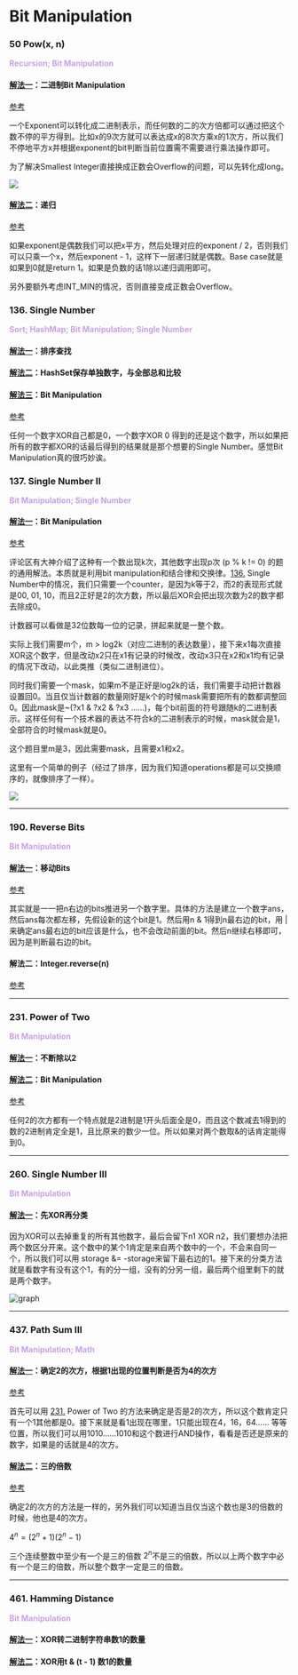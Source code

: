 # Bit Manipulation

### 50 Pow(x, n)
**<font color=#C8A1E6> Recursion; Bit Manipulation</font>**

#### [解法一](50-Pow(x,n)/50-Pow(x,n).java)：二进制Bit Manipulation

[参考](https://leetcode.com/problems/powx-n/discuss/739113/2-Solution-or-Iterative-with-bitwise-operator-or-Recursive)

一个Exponent可以转化成二进制表示，而任何数的二的次方倍都可以通过把这个数不停的平方得到。比如x的9次方就可以表达成x的8次方乘x的1次方，所以我们不停地平方x并根据exponent的bit判断当前位置需不需要进行乘法操作即可。

为了解决Smallest Integer直接换成正数会Overflow的问题，可以先转化成long。

![](https://raw.githubusercontent.com/YuqiZ2020/PicBed/master/img/20200718222237.png)

#### [解法二](50-Pow(x,n)/50-Pow(x,n)-Recursive.cpp)：递归

[参考](https://leetcode.com/problems/powx-n/discuss/739113/2-Solution-or-Iterative-with-bitwise-operator-or-Recursive)

如果exponent是偶数我们可以把x平方，然后处理对应的exponent / 2，否则我们可以只乘一个x，然后exponent - 1，这样下一层递归就是偶数。Base case就是如果到0就是return 1。如果是负数的话1除以递归调用即可。

另外要额外考虑INT_MIN的情况，否则直接变成正数会Overflow。

### 136. Single Number
**<font color=#C8A1E6> Sort; HashMap; Bit Manipulation; Single Number</font>**

#### [解法一](136-Single-Number/136-Single-Number.java)：排序查找

#### [解法二](136-Single-Number/136-Single-Number.java)：HashSet保存单独数字，与全部总和比较

#### [解法三](136-Single-Number/136-Single-Number-Bit-Manip.java)：Bit Manipulation

[参考](https://leetcode.com/problems/single-number/solution/)

任何一个数字XOR自己都是0，一个数字XOR 0 得到的还是这个数字，所以如果把所有的数字都XOR的话最后得到的结果就是那个想要的Single Number。感觉Bit Manipulation真的很巧妙诶。

### 137. Single Number II
**<font color=#C8A1E6> Bit Manipulation; Single Number</font>**

#### [解法一](137-Single-Number-II.java)：Bit Manipulation

[参考](https://leetcode.com/problems/single-number-ii/discuss/43295/Detailed-explanation-and-generalization-of-the-bitwise-operation-method-for-single-numbers)

评论区有大神介绍了这种有一个数出现k次，其他数字出现p次 (p % k != 0) 的题的通用解法。本质就是利用bit manipulation和结合律和交换律。[136.](136-Single-Number/136-Single-Number-Bit-Manip.java) Single Number中的情况，我们只需要一个counter，是因为k等于2，而2的表现形式就是00, 01, 10，而且2正好是2的次方数，所以最后XOR会把出现次数为2的数字都去除成0。

计数器可以看做是32位数每一位的记录，拼起来就是一整个数。

实际上我们需要m个，m > log2k（对应二进制的表达数量），接下来x1每次直接XOR这个数字，但是改动x2只在x1有记录的时候改，改动x3只在x2和x1均有记录的情况下改动，以此类推（类似二进制进位）。

同时我们需要一个mask，如果m不是正好是log2k的话，我们需要手动把计数器设置回0。当且仅当计数器的数量刚好是k个的时候mask需要把所有的数都调整回0。因此mask是~(?x1 & ?x2 & ?x3 ……)，每个bit前面的符号跟随k的二进制表示。这样任何有一个技术器的表达不符合k的二进制表示的时候，mask就会是1，全部符合的时候mask就是0。

这个题目里m是3，因此需要mask，且需要x1和x2。

这里有一个简单的例子（经过了排序，因为我们知道operations都是可以交换顺序的，就像排序了一样）。

![](https://raw.githubusercontent.com/YuqiZ2020/PicBed/master/img/20200707173535.png)

---

### 190. Reverse Bits
**<font color=#C8A1E6> Bit Manipulation</font>**

#### [解法一](190-Reverse-Bits.java)：移动Bits

[参考](https://leetcode.com/articles/reverse-bits/)

其实就是一一把n右边的bits推进另一个数字里。具体的方法是建立一个数字ans，然后ans每次都左移，先假设新的这个bit是1。然后用n & 1得到n最右边的bit，用 | 来确定ans最右边的bit应该是什么，也不会改动前面的bit。然后n继续右移即可，因为是判断最右边的bit。

#### 解法二：Integer.reverse(n)

[参考](https://leetcode.com/problems/reverse-bits/discuss/732133/Two-Solution-or-Bitwise-Operators-or-1-Liner-or-Detailed-Explanation)

---

### 231. Power of Two
**<font color=#C8A1E6> Bit Manipulation</font>**

#### [解法一](231-Power-of-Two/231-Power-of-Two.java)：不断除以2

#### [解法二](231-Power-of-Two/231-Power-of-Two-Binary.java)：Bit Manipulation

[参考](https://leetcode.com/problems/power-of-two/discuss/63974/Using-nand(n-1)-trick)

任何2的次方都有一个特点就是2进制是1开头后面全是0，而且这个数减去1得到的数的2进制肯定全是1，且比原来的数少一位。所以如果对两个数取&的话肯定能得到0。

---

### 260. Single Number III
**<font color=#C8A1E6> Bit Manipulation</font>**

#### [解法一](260-Single-Number-III.java)：先XOR再分类

因为XOR可以去掉重复的所有其他数字，最后会留下n1 XOR n2，我们要想办法把两个数区分开来。这个数中的某个1肯定是来自两个数中的一个，不会来自同一个，所以我们可以用 storage &= -storage来留下最右边的1。接下来的分类方法就是看数字有没有这个1，有的分一组，没有的分另一组，最后两个组里剩下的就是两个数字。

![graph](https://raw.githubusercontent.com/YuqiZ2020/PicBed/master/img/20200724170603.png)

---

### 437. Path Sum III
**<font color=#C8A1E6> Bit Manipulation; Math</font>**

#### [解法一](342-Power-of-Four/342-Power-of-Four.java)：确定2的次方，根据1出现的位置判断是否为4的次方

[参考](https://leetcode.com/problems/power-of-four/discuss/80457/Java-1-line-(cheating-for-the-purpose-of-not-using-loops))

首先可以用 [231.](231-Power-of-Two/231-Power-of-Two-Binary.java) Power of Two 的方法来确定是否是2的次方，所以这个数肯定只有一个1其他都是0。接下来就是看1出现在哪里，1只能出现在4，16，64…… 等等位置，所以我们可以用1010……1010和这个数进行AND操作，看看是否还是原来的数字，如果是的话就是4的次方。

#### [解法二](342-Power-of-Four/342-Power-of-Four.cpp)：三的倍数

[参考](https://leetcode.com/problems/power-of-four/discuss/80460/1-line-C%2B%2B-solution-without-confusing-bit-manipulations)

确定2的次方的方法是一样的，另外我们可以知道当且仅当这个数也是3的倍数的时候，他也是4的次方。

$4^n = (2^n + 1)(2^n - 1)$

三个连续整数中至少有一个是三的倍数 $2^n$不是三的倍数，所以以上两个数字中必有一个是三的倍数，所以整个数字一定是三的倍数。

---

### 461. Hamming Distance
**<font color=#C8A1E6>Bit Manipulation</font>**

#### [解法一](461-Hamming-Distance/461-Hamming-Distance.java)：XOR转二进制字符串数1的数量

#### [解法二](461-Hamming-Distance/461-Hamming-Distance.cpp)：XOR用t & (t - 1) 数1的数量